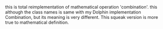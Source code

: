 this is total reimplementation of mathematical operation 'combination'.
this although the class names is same with my Dolphin implementation Combination, but its meaning is very different.
This squeak version is more true to mathematical definition.
